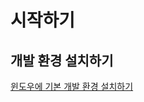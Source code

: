 # 시작하기

## 개발 환경 설치하기

[윈도우에 기본 개발 환경 설치하기](getting_started/installing_basic_development_environment_on_windows.md)

